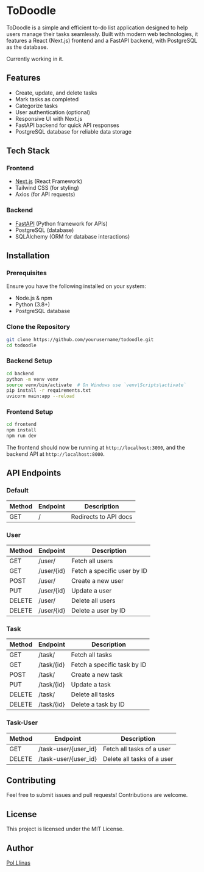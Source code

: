 # ToDoodle

ToDoodle is a simple and efficient to-do list application designed to help users manage their tasks seamlessly. Built with modern web technologies, it features a React (Next.js) frontend and a FastAPI backend, with PostgreSQL as the database.

Currently working in it.

## Features

- Create, update, and delete tasks
- Mark tasks as completed
- Categorize tasks
- User authentication (optional)
- Responsive UI with Next.js
- FastAPI backend for quick API responses
- PostgreSQL database for reliable data storage

## Tech Stack

### Frontend
- [Next.js](https://nextjs.org/) (React Framework)
- Tailwind CSS (for styling)
- Axios (for API requests)

### Backend
- [FastAPI](https://fastapi.tiangolo.com/) (Python framework for APIs)
- PostgreSQL (database)
- SQLAlchemy (ORM for database interactions)

## Installation

### Prerequisites
Ensure you have the following installed on your system:
- Node.js & npm
- Python (3.8+)
- PostgreSQL database

### Clone the Repository
```sh
git clone https://github.com/yourusername/todoodle.git
cd todoodle
```

### Backend Setup
```sh
cd backend
python -m venv venv
source venv/bin/activate  # On Windows use `venv\Scripts\activate`
pip install -r requirements.txt
uvicorn main:app --reload
```

### Frontend Setup
```sh
cd frontend
npm install
npm run dev
```

The frontend should now be running at `http://localhost:3000`, and the backend API at `http://localhost:8000`.

## API Endpoints

### Default
| Method | Endpoint  | Description |
|--------|----------|-------------|
| GET    | /        | Redirects to API docs |

### User
| Method | Endpoint    | Description |
|--------|------------|-------------|
| GET    | /user/     | Fetch all users |
| GET    | /user/{id} | Fetch a specific user by ID |
| POST   | /user/     | Create a new user |
| PUT    | /user/{id} | Update a user |
| DELETE | /user/     | Delete all users |
| DELETE | /user/{id} | Delete a user by ID |

### Task
| Method | Endpoint    | Description |
|--------|------------|-------------|
| GET    | /task/     | Fetch all tasks |
| GET    | /task/{id} | Fetch a specific task by ID |
| POST   | /task/     | Create a new task |
| PUT    | /task/{id} | Update a task |
| DELETE | /task/     | Delete all tasks |
| DELETE | /task/{id} | Delete a task by ID |

### Task-User
| Method | Endpoint           | Description |
|--------|-------------------|-------------|
| GET    | /task-user/{user_id} | Fetch all tasks of a user |
| DELETE | /task-user/{user_id} | Delete all tasks of a user |

## Contributing
Feel free to submit issues and pull requests! Contributions are welcome.

## License
This project is licensed under the MIT License.

## Author
[Pol Llinas](https://github.com/pllinasv)

